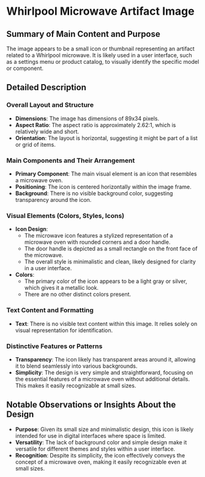 # Whirlpool Microwave Artifact Image

## Summary of Main Content and Purpose
The image appears to be a small icon or thumbnail representing an artifact related to a Whirlpool microwave. It is likely used in a user interface, such as a settings menu or product catalog, to visually identify the specific model or component.

## Detailed Description

### Overall Layout and Structure
- **Dimensions**: The image has dimensions of 89x34 pixels.
- **Aspect Ratio**: The aspect ratio is approximately 2.62:1, which is relatively wide and short.
- **Orientation**: The layout is horizontal, suggesting it might be part of a list or grid of items.

### Main Components and Their Arrangement
- **Primary Component**: The main visual element is an icon that resembles a microwave oven.
- **Positioning**: The icon is centered horizontally within the image frame.
- **Background**: There is no visible background color, suggesting transparency around the icon.

### Visual Elements (Colors, Styles, Icons)
- **Icon Design**:
  - The microwave icon features a stylized representation of a microwave oven with rounded corners and a door handle.
  - The door handle is depicted as a small rectangle on the front face of the microwave.
  - The overall style is minimalistic and clean, likely designed for clarity in a user interface.
- **Colors**:
  - The primary color of the icon appears to be a light gray or silver, which gives it a metallic look.
  - There are no other distinct colors present.

### Text Content and Formatting
- **Text**: There is no visible text content within this image. It relies solely on visual representation for identification.

### Distinctive Features or Patterns
- **Transparency**: The icon likely has transparent areas around it, allowing it to blend seamlessly into various backgrounds.
- **Simplicity**: The design is very simple and straightforward, focusing on the essential features of a microwave oven without additional details. This makes it easily recognizable at small sizes.

## Notable Observations or Insights About the Design
- **Purpose**: Given its small size and minimalistic design, this icon is likely intended for use in digital interfaces where space is limited.
- **Versatility**: The lack of background color and simple design make it versatile for different themes and styles within a user interface.
- **Recognition**: Despite its simplicity, the icon effectively conveys the concept of a microwave oven, making it easily recognizable even at small sizes.